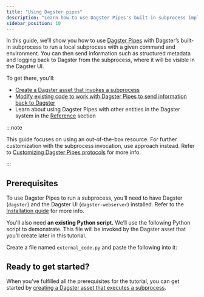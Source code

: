 ```yaml
---
title: "Using Dagster pipes"
description: "Learn how to use Dagster Pipes's built-in subprocess implementation to invoke a subprocess with a given command and environment"
sidebar_position: 10
---
```


In this guide, we’ll show you how to use [Dagster Pipes](/guides/build/external-pipelines/) with Dagster’s built-in subprocess <PyObject section="pipes" module="dagster" object="PipesSubprocessClient" /> to run a local subprocess with a given command and environment. You can then send information such as structured metadata and logging back to Dagster from the subprocess, where it will be visible in the Dagster UI.

To get there, you'll:

- [Create a Dagster asset that invokes a subprocess](/guides/build/external-pipelines/using-dagster-pipes/create-subprocess-asset)
- [Modify existing code to work with Dagster Pipes to send information back to Dagster](/guides/build/external-pipelines/using-dagster-pipes/modify-external-code)
- Learn about using Dagster Pipes with other entities in the Dagster system in the [Reference](/guides/build/external-pipelines/using-dagster-pipes/reference) section

:::note

This guide focuses on using an out-of-the-box <PyObject section="pipes" module="dagster" object="PipesSubprocessClient" /> resource. For further customization with the subprocess invocation, use <PyObject section="libraries" module="dagster_pipes" object="open_dagster_pipes"/> approach instead. Refer to [Customizing Dagster Pipes protocols](/guides/build/external-pipelines/dagster-pipes-details-and-customization) for more info.

:::

## Prerequisites

To use Dagster Pipes to run a subprocess, you’ll need to have Dagster (`dagster`) and the Dagster UI (`dagster-webserver`) installed. Refer to the [Installation guide](/getting-started/installation) for more info.

You'll also need **an existing Python script.** We’ll use the following Python script to demonstrate. This file will be invoked by the Dagster asset that you’ll create later in this tutorial.

Create a file named `external_code.py` and paste the following into it:

<CodeExample path="docs_snippets/docs_snippets/guides/dagster/dagster_pipes/subprocess/part_1/external_code.py" lineStart="3" />

## Ready to get started?

When you've fulfilled all the prerequisites for the tutorial, you can get started by [creating a Dagster asset that executes a subprocess](/guides/build/external-pipelines/using-dagster-pipes/create-subprocess-asset).
